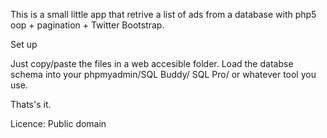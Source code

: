 This is a small little app that retrive a list of ads from a database with php5 oop + pagination + Twitter Bootstrap.

Set up

Just copy/paste the files in a web accesible folder. Load the databse schema into your phpmyadmin/SQL Buddy/ SQL Pro/ or whatever tool you use. 

Thats's it.


Licence:
Public domain